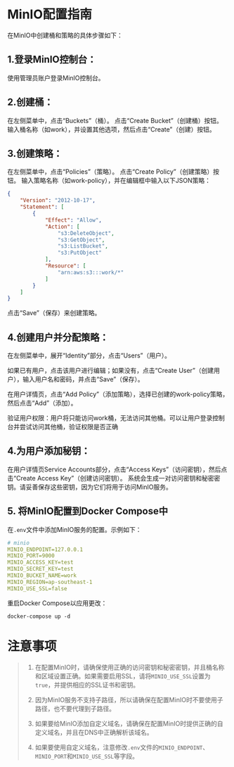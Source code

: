 # MinIO配置指南
‌‌在MinIO中创建桶和策略的具体步骤如下‌：

## 1.登录MinIO控制台‌：
使用管理员账户登录MinIO控制台。
## 2.创建桶‌：
在左侧菜单中，点击“Buckets”（桶）。
点击“Create Bucket”（创建桶）按钮。
输入桶名称（如work），并设置其他选项，然后点击“Create”（创建）按钮。

## ‌3.创建策略‌：
在左侧菜单中，点击“Policies”（策略）。
点击“Create Policy”（创建策略）按钮。
输入策略名称（如work-policy），并在编辑框中输入以下JSON策略：

```json
{
    "Version": "2012-10-17",
    "Statement": [
        {
            "Effect": "Allow",
            "Action": [
                "s3:DeleteObject",
                "s3:GetObject",
                "s3:ListBucket",
                "s3:PutObject"
            ],
            "Resource": [
                "arn:aws:s3:::work/*"
            ]
        }
    ]
}
```
点击“Save”（保存）来创建策略。

## 4.‌创建用户并分配策略‌：
在左侧菜单中，展开“Identity”部分，点击“Users”（用户）。

如果已有用户，点击该用户进行编辑；如果没有，点击“Create User”（创建用户），输入用户名和密码，并点击“Save”（保存）。

在用户详情页，点击“Add Policy”（添加策略），选择已创建的work-policy策略，然后点击“Add”（添加）。

‌验证用户权限‌：用户将只能访问work桶，无法访问其他桶。可以让用户登录控制台并尝试访问其他桶，验证权限是否正确‌

## 4.‌为用户添加秘钥：
在用户详情页Service Accounts部分，点击“Access Keys”（访问密钥），然后点击“Create Access Key”（创建访问密钥）。
系统会生成一对访问密钥和秘密密钥。请妥善保存这些密钥，因为它们将用于访问MinIO服务。

## 5. 将MinIO配置到Docker Compose中
在`.env`文件中添加MinIO服务的配置。示例如下：
```yml
# minio
MINIO_ENDPOINT=127.0.0.1
MINIO_PORT=9000
MINIO_ACCESS_KEY=test
MINIO_SECRET_KEY=test
MINIO_BUCKET_NAME=work
MINIO_REGION=ap-southeast-1
MINIO_USE_SSL=false
```
重启Docker Compose以应用更改：
```
docker-compose up -d
```


# 注意事项
> 1. 在配置MinIO时，请确保使用正确的访问密钥和秘密密钥，并且桶名称和区域设置正确。如果需要启用SSL，请将`MINIO_USE_SSL`设置为`true`，并提供相应的SSL证书和密钥。
>
> 2. 因为MinIO服务不支持子路径，所以请确保在配置MinIO时不要使用子路径，也不要代理到子路径。
>
> 3. 如果要给MinIO添加自定义域名，请确保在配置MinIO时提供正确的自定义域名，并且在DNS中正确解析该域名。
>
> 4. 如果要使用自定义域名，注意修改`.env`文件的`MINIO_ENDPOINT`、`MINIO_PORT`和`MINIO_USE_SSL`等字段。



